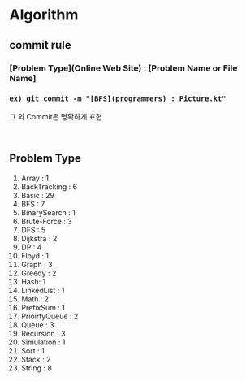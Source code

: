 # Algorithm

## commit rule 
### [Problem Type](Online Web Site) : [Problem Name or File Name]
### ``ex) git commit -m "[BFS](programmers) : Picture.kt"``
그  외  Commit은 명확하게 표현

<br>

## Problem Type
1. Array : 1
2. BackTracking : 6
3. Basic : 29
4. BFS : 7
5. BinarySearch : 1
6. Brute-Force : 3
7. DFS : 5
8. Dijkstra : 2
9. DP : 4
10. Floyd : 1
11. Graph : 3
12. Greedy : 2
13. Hash: 1
14. LinkedList : 1
15. Math : 2
16. PrefixSum : 1
17. PrioirtyQueue : 2
18. Queue : 3
19. Recursion : 3
20. Simulation : 1
21. Sort : 1
22. Stack : 2
23. String : 8

